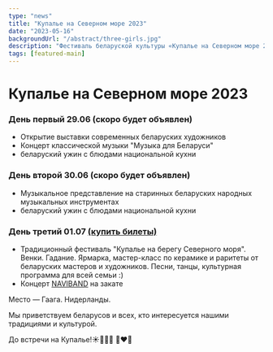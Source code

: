 ```yaml
---
type: "news"
title: "Купалье на Северном море 2023"
date: "2023-05-16"
backgroundUrl: "/abstract/three-girls.jpg"
description: "Фестиваль беларуской культуры «Купалье на Северном море 2023»"
tags: [featured-main]
---
```


# Купалье на Северном море 2023

### День первый 29.06 (скоро будет объявлен)
- Открытие выставки современных беларуских художников
- Концерт классической музыки "Музыка для Беларуси"
- беларуский ужин с блюдами национальной кухни

### День второй 30.06 (скоро будет объявлен)
- Музыкальное представление на старинных беларуских народных музыкальных инструментах
- беларуский ужин с блюдами национальной кухни

### День третий 01.07 [(купить билеты)](https://www.belarusians.nl/ru/events/kupalle-2023-3)
- Традиционный фестиваль "Купалье на берегу Северного моря". Венки. Гадание. Ярмарка, мастер-класс по керамике и раритеты от беларуских мастеров и художников. Песни, танцы, культурная программа для всей семьи :)
- Концерт [NAVIBAND](https://www.instagram.com/naviband/) на закате

Место — Гаага. Нидерланды.

Мы приветствуем беларусов и всех, кто интересуется нашими традициями и культурой.

До встречи на Купалье!☀️🌾🌸🔥 🤍❤️🤍